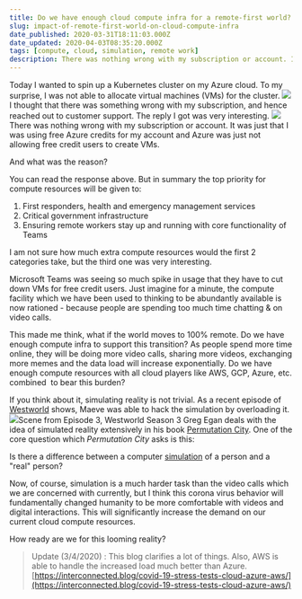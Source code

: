 ```yaml
---
title: Do we have enough cloud compute infra for a remote-first world?
slug: impact-of-remote-first-world-on-cloud-compute-infra
date_published: 2020-03-31T18:11:03.000Z
date_updated: 2020-04-03T08:35:20.000Z
tags: [compute, cloud, simulation, remote work]
description: There was nothing wrong with my subscription or account. It was just that I was using free Azure credits for my account and Azure was just not allowing free credit users to create VMs.
---
```


Today I wanted to spin up a Kubernetes cluster on my Azure cloud. To my surprise, I was not able to allocate virtual machines (VMs) for the cluster.
![](/img/2020/03/Screenshot-2020-03-31-at-1.50.57-PM--1-.jpg)
I thought that there was something wrong with my subscription, and hence reached out to customer support. The reply I got was very interesting.
![](/img/2020/03/Screenshot-2020-03-31-at-10.58.09-PM.jpg)
There was nothing wrong with my subscription or account. It was just that I was using free Azure credits for my account and Azure was just not allowing free credit users to create VMs.

And what was the reason?

You can read the response above. But in summary the top priority for compute resources will be given to:

1. First responders, health and emergency management services
2. Critical government infrastructure
3. Ensuring remote workers stay up and running with core functionality of Teams

I am not sure how much extra compute resources would the first 2 categories take, but the third one was very interesting.

Microsoft Teams was seeing so much spike in usage that they have to cut down VMs for free credit users. Just imagine for a minute, the compute facility which we have been used to thinking to be abundantly available is now rationed - because people are spending too much time chatting & on video calls.

This made me think, what if the world moves to 100% remote. Do we have enough compute infra to support this transition? As people spend more time online, they will be doing more video calls, sharing more videos, exchanging more memes and the data load will increase exponentially. Do we have enough compute resources with all cloud players like AWS, GCP, Azure, etc. combined  to bear this burden?

If you think about it, simulating reality is not trivial. As a recent episode of [Westworld](https://www.hbo.com/westworld) shows, Maeve was able to hack the simulation by overloading it.
![](/img/2020/03/Screenshot-2020-03-31-at-11.30.22-PM.jpg)Scene from Episode 3, Westworld Season 3
Greg Egan deals with the idea of simulated reality extensively in his book [Permutation City](https://en.wikipedia.org/wiki/Permutation_City). One of the core question which *Permutation City* asks is this:

Is there a difference between a computer [simulation](https://en.wikipedia.org/wiki/Simulation) of a person and a "real" person?

Now, of course, simulation is a much harder task than the video calls which we are concerned with currently, but I think this corona virus behavior will fundamentally changed humanity to be more comfortable with videos and digital interactions. This will significantly increase the demand on our current cloud compute resources.

How ready are we for this looming reality?

> Update (3/4/2020) : This blog clarifies a lot of things. Also, AWS is able to handle the increased load much better than Azure. [https://interconnected.blog/covid-19-stress-tests-cloud-azure-aws/](https://interconnected.blog/covid-19-stress-tests-cloud-azure-aws/)
